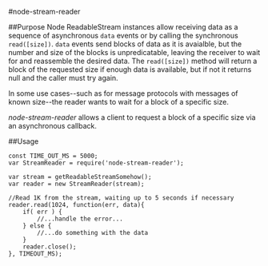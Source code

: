 #node-stream-reader

##Purpose
Node ReadableStream instances allow receiving data as a sequence of asynchronous `data` events or by calling the
synchronous `read([size])`. `data` events send blocks of data as it is avaialble, but the number and size of the blocks is unpredicatable, leaving the receiver to wait for and reassemble the desired data. The `read([size])` method will return a block of the requested size if enough data is available, but if not it returns null and the caller must try again.

In some use cases--such as for message protocols with messages of known size--the reader wants to wait for a block of
a specific size.

*node-stream-reader* allows a client to request a block of a specific size via an asynchronous callback. 

##Usage
```
const TIME_OUT_MS = 5000;
var StreamReader = require('node-stream-reader');

var stream = getReadableStreamSomehow();
var reader = new StreamReader(stream);

//Read 1K from the stream, waiting up to 5 seconds if necessary
reader.read(1024, function(err, data){
	if( err ) {
		//...handle the error...
	} else {
		//...do something with the data
	}
	reader.close();	
}, TIMEOUT_MS);
```